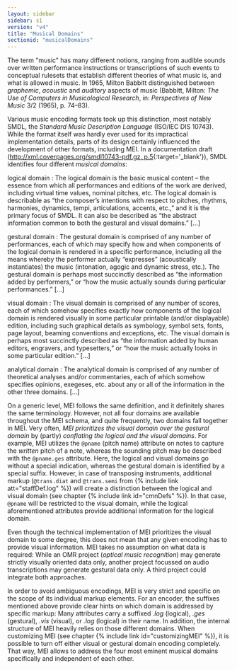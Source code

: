 ```yaml
---
layout: sidebar
sidebar: s1
version: "v4"
title: "Musical Domains"
sectionid: "musicalDomains"
---
```


The term "music" has many different notions, ranging from audible sounds over written performance instructions or transcriptions of such events to conceptual rulesets that establish different theories of what music is, and what is allowed in music. In 1965, Milton Babbitt distinguished between _graphemic_, _acoustic_ and _auditory_ aspects of music (Babbitt, Milton: _The Use of Computers in Musicological Research_, in: _Perspectives of New Music_ 3/2 (1965), p. 74–83).

Various music encoding formats took up this distinction, most notably SMDL, the _Standard Music Description Language_ (ISO/IEC DIS 10743). While the format itself was hardly ever used for its impractical implementation details, parts of its design certainly influenced the development of other formats, including MEI. In a documentation draft ([http://xml.coverpages.org/smdl10743-pdf.gz, p.5](http://xml.coverpages.org/smdl10743-pdf.gz){:target='_blank'}), SMDL identifies four different _musical domains_:

logical domain
: The logical domain is the basic musical content – the essence from which all performances and editions of the work are derived, including virtual time values, nominal pitches, etc. The logical domain is describable as “the composer’s intentions with respect to pitches, rhythms, harmonies, dynamics, tempi, articulations, accents, etc.,” and it is the primary focus of SMDL. It can also be described as “the abstract information common to both the gestural and visual domains.” […]

gestural domain
: The gestural domain is comprised of any number of performances, each of which may specify how and when components of the logical domain is rendered in a specific performance, including all the means whereby the performer actually “expresses” (acoustically instantiates) the music (intonation, agogic and dynamic stress, etc.). The gestural domain is perhaps most succinctly described as “the information added by performers,” or “how the music actually sounds during particular performances.” […]

visual domain
: The visual domain is comprised of any number of scores, each of which somehow specifies exactly how components of the logical domain is rendered visually in some particular printable (and/or displayable) edition, including such graphical details as symbology, symbol sets, fonts, page layout, beaming conventions and exceptions, etc. The visual domain is perhaps most succinctly described as “the information added by human editors, engravers, and typesetters,” or “how the music actually looks in some particular edition.”  […]

analytical domain
: The analytical domain is comprised of any number of theoretical analyses and/or commentaries, each of which somehow specifies opinions, exegeses, etc. about any or all of the information in the other three domains. […]

On a generic level, MEI follows the same definition, and it definitely shares the same terminology. However, not all four domains are available throughout the MEI schema, and quite frequently, two domains fall together in MEI. Very often, _MEI prioritizes the visual domain over the gestural domain_ by (partly) _conflating the logical and the visual domains_. For example, MEI utilizes the <code>@pname</code> (pitch name) attribute on notes to capture the _written_ pitch of a note, whereas the sounding pitch may be described with the <code>@pname.ges</code> attribute. Here, the logical and visual domains go without a special indication, whereas the gestural domain is identified by a special suffix. However, in case of transposing instruments, additional markup (<code>@trans.diat</code> and <code>@trans.semi</code> from {% include link att="staffDef.log" %}) will create a distinction between the logical and visual domain (see chapter {% include link id="cmnDefs" %}). In that case, <code>@pname</code> will be restricted to the visual domain, while the logical aforementioned attributes provide additional information for the logical domain.

Even though the technical implementation of MEI prioritizes the visual domain to some degree, this does not mean that any given encoding has to provide visual information. MEI takes no assumption on what data is required: While an OMR project (_optical music recognition_) may generate strictly visually oriented data only, another project focussed on audio transcriptions may generate gestural data only. A third project could integrate both approaches.

In order to avoid ambiguous encodings, MEI is very strict and specific on the scope of its individual markup elements. For an encoder, the suffixes mentioned above provide clear hints on which domain is addressed by specific markup: Many attributes carry a suffixed _.log_ (logical), _.ges_ (gestural), _.vis_ (visual), or _.log_ (logical) in their name. In addition, the internal structure of MEI heavily relies on those different domains. When customizing MEI (see chapter {% include link id="customizingMEI" %}), it is possible to turn off either visual or gestural domain encoding completely. That way, MEI allows to address the four most eminent musical domains specifically and independent of each other. 
